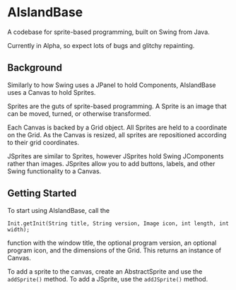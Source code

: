 # AIslandBase

A codebase for sprite-based programming, built on Swing from Java.

Currently in Alpha, so expect lots of bugs and glitchy repainting.

## Background

Similarly to how Swing uses a JPanel to hold Components, AIslandBase uses a Canvas to hold Sprites.

Sprites are the guts of sprite-based programming. A Sprite is an image that can be moved, turned, or otherwise transformed. 

Each Canvas is backed by a Grid object. All Sprites are held to a coordinate on the Grid. 
As the Canvas is resized, all sprites are repositioned according to their grid coordinates.

JSprites are similar to Sprites, however JSprites hold Swing JComponents rather than images. JSprites allow you to add buttons, labels, and other Swing functionality to a Canvas.

## Getting Started

To start using AIslandBase, call the

`Init.getInit(String title, String version, Image icon, int length, int width);`

function with the window title, the optional program version, an optional program icon, and the dimensions of the Grid.
This returns an instance of Canvas. 

To add a sprite to the canvas, create an AbstractSprite and use the `addSprite()` method. To add a JSprite, use the `addJSprite()` method.
